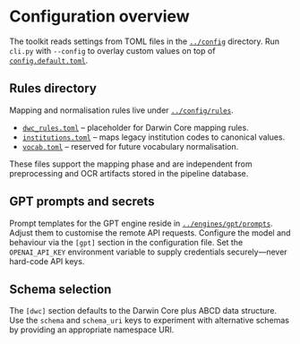 # Configuration overview

The toolkit reads settings from TOML files in the [`../config`](../config) directory. Run
`cli.py` with `--config` to overlay custom values on top of
[`config.default.toml`](../config/config.default.toml).

## Rules directory

Mapping and normalisation rules live under [`../config/rules`](../config/rules).

- [`dwc_rules.toml`](../config/rules/dwc_rules.toml) – placeholder for Darwin Core mapping rules.
- [`institutions.toml`](../config/rules/institutions.toml) – maps legacy institution codes to canonical values.
- [`vocab.toml`](../config/rules/vocab.toml) – reserved for future vocabulary normalisation.

These files support the mapping phase and are independent from preprocessing and OCR
artifacts stored in the pipeline database.

## GPT prompts and secrets

Prompt templates for the GPT engine reside in
[`../engines/gpt/prompts`](../engines/gpt/prompts). Adjust them to customise the
remote API requests. Configure the model and behaviour via the `[gpt]` section in
the configuration file. Set the `OPENAI_API_KEY` environment variable to supply
credentials securely—never hard-code API keys.

## Schema selection

The `[dwc]` section defaults to the Darwin Core plus ABCD data structure. Use the
`schema` and `schema_uri` keys to experiment with alternative schemas by providing
an appropriate namespace URI.
